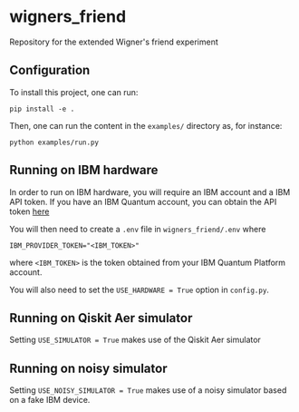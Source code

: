 # wigners_friend

Repository for the extended Wigner's friend experiment

## Configuration

To install this project, one can run:

```
pip install -e .
```

Then, one can run the content in the `examples/` directory as, for instance:

```
python examples/run.py
```

## Running on IBM hardware

In order to run on IBM hardware, you will require an IBM account and a IBM API token. If you have an IBM Quantum
account, you can obtain the API token [here](https://quantum.ibm.com/)

You will then need to create a `.env` file in `wigners_friend/.env` where

```
IBM_PROVIDER_TOKEN="<IBM_TOKEN>"
```

where `<IBM_TOKEN>` is the token obtained from your IBM Quantum Platform account.

You will also need to set the `USE_HARDWARE = True` option in `config.py`.

## Running on Qiskit Aer simulator

Setting `USE_SIMULATOR = True` makes use of the Qiskit Aer simulator

## Running on noisy simulator

Setting `USE_NOISY_SIMULATOR = True` makes use of a noisy simulator based on a fake IBM device.